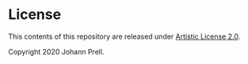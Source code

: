 # License

This contents of this repository are released under [Artistic License 2.0](https://opensource.org/licenses/Artistic-2.0).

Copyright 2020 Johann Prell.
